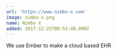 ```yaml
---
url: 'https://www.nimbo-x.com'
image: nimbo-x.png
name: Nimbo X
added: 2017-12-25T00:53:40.000Z
---
```

We use Ember to make a cloud based EHR